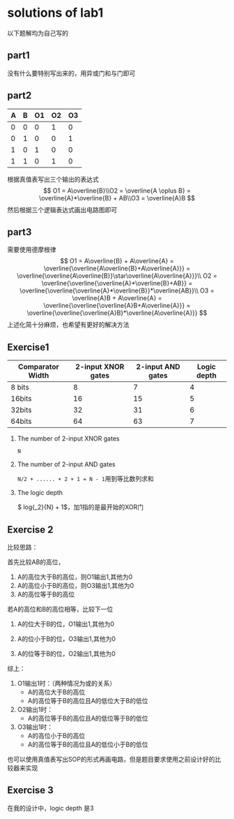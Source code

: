 # solutions of lab1

以下题解均为自己写的

## part1

没有什么要特别写出来的，用异或门和与门即可



## part2

| A    | B    | O1   | O2   | O3   |
| ---- | ---- | ---- | ---- | ---- |
| 0    | 0    | 0    | 1    | 0    |
| 0    | 1    | 0    | 0    | 1    |
| 1    | 0    | 1    | 0    | 0    |
| 1    | 1    | 0    | 1    | 0    |

根据真值表写出三个输出的表达式
$$
O1 = A\overline{B}\\O2 = \overline{A \oplus B} = \overline{A}*\overline{B} + AB\\O3 = \overline{A}B
$$
然后根据三个逻辑表达式画出电路图即可



## part3

需要使用德摩根律
$$
O1 = A\overline{B} + A\overline{A} = \overline{\overline{A\overline{B}+A\overline{A}}} = \overline{\overline{A\overline{B}}\star\overline{A\overline{A}}}\\
O2 = \overline{\overline{\overline{A}*\overline{B}+AB}} = \overline{\overline{\overline{A}*\overline{B}}*\overline{AB}}\\
O3 = \overline{A}B + A\overline{A} = \overline{\overline{\overline{A}B+A\overline{A}}} = \overline{\overline{\overline{A}B}*\overline{A\overline{A}}}
$$
上述化简十分麻烦，也希望有更好的解决方法



## Exercise1

| Comparator Width | 2-input XNOR gates | 2-input AND gates | Logic depth |
| ---------------- | ------------------ | ----------------- | ----------- |
| 8 bits           | 8                  | 7                 | 4           |
| 16bits           | 16                 | 15                | 5           |
| 32bits           | 32                 | 31                | 6           |
| 64bits           | 64                 | 63                | 7           |

1. The number of 2-input XNOR gates

   `N`

2. The number of 2-input AND gates

   `N/2 + ...... + 2 + 1 = N - 1`用到等比数列求和

3. The logic depth

   $ log{_2}{N} + 1$，加1指的是最开始的XOR门



## Exercise 2

比较思路：

首先比较AB的高位，

1. A的高位大于B的高位，则O1输出1,其他为0
2. A的高位小于B的高位，则O3输出1,其他为0
3. A的高位等于B的高位

若A的高位和B的高位相等，比较下一位

1. A的位大于B的位，O1输出1,其他为0

2. A的位小于B的位，O3输出1,其他为0

3. A的位等于B的位，O2输出1,其他为0

综上：

1. O1输出1时：（两种情况为或的关系）
   * A的高位大于B的高位
   * A的高位等于B的高位且A的低位大于B的低位
2. O2输出1时：
   * A的高位等于B的高位且A的低位等于B的低位
3. O3输出1时：
   * A的高位小于B的高位
   * A的高位等于B的高位且A的低位小于B的低位



也可以使用真值表写出SOP的形式再画电路，但是题目要求使用之前设计好的比较器来实现



## Exercise 3

在我的设计中，logic depth 是3



